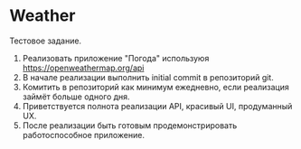 # Weather
Тестовое задание.
1. Реализовать приложение "Погода" используюя https://openweathermap.org/api
2. В начале реализации выполнить initial commit в репозиторий git.
3. Комитить в репозиторий как минимум ежедневно, если реализация займёт больше одного дня.
4. Приветствуется полнота реализации API, красивый UI, продуманный UX.
5. После реализации быть готовым продемонстрировать работоспособное приложение.

